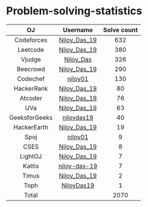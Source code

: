# Problem-solving-statistics
| OJ | Username | Solve count|
|:---: | :---:| :---:|
|Codeforces|[Niloy_Das_19](https://codeforces.com/profile/Niloy_Das_19)| 632 |
|Leetcode|[Niloy_Das_19](https://leetcode.com/Niloy_Das_19/)| 380 |
|Vjudge|[Niloy_Das](https://vjudge.net/user/Niloy_Das)|326|
|Beecrowd|[Niloy_Das_19](https://www.beecrowd.com.br/judge/en/profile/419525)| 290  |
|Codechef|[niloy01](https://www.codechef.com/users/niloy01)| 130 |
|HackerRank|[Niloy_Das_19](https://www.hackerrank.com/Niloy_Das_19)| 80 |
|Atcoder|[Niloy_Das_19](https://atcoder.jp/users/Niloy_Das_19)| 76 |
|UVa|[Niloy_Das_19](https://onlinejudge.org/index.php?option=com_onlinejudge&Itemid=15)| 63 |
|GeeksforGeeks|[niloydas19](https://auth.geeksforgeeks.org/user/niloydas19/profile)| 40|
|HackerEarth|[Niloy_Das_19](https://www.hackerearth.com/@Niloy_Das_19)| 19|
|Spoj|[niloy01](https://www.spoj.com/myaccount/)| 9 |
|CSES|[Niloy_Das_19](https://cses.fi/user/44408)| 8 |
|LightOJ|[Niloy_Das_19](https://lightoj.com/user/niloy_das_19)| 7 |
|Kattis|[niloy-das-19](https://open.kattis.com/users/niloy-das-19) | 7 |
|Timus|[Niloy_Das_19](https://acm.timus.ru/author.aspx?id=335184)|2|
|Toph|[NiloyDas19](https://toph.co/u/NiloyDas19)| 1|
|Total||2070|
